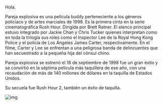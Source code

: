
Hola.



Pareja explosiva es una película buddy perteneciente a los géneros policíaco y de artes marciales de 1998. Es la primera cinta en la serie cinematográfica Rush Hour. Dirigida por Brett Ratner. El elenco principal estuvo integrado por Jackie Chan y Chris Tucker quienes interpretan como en toda la trilogía sus roles como el Inspector Lee de la Royal Hong Kong Police y el policía de Los Ángeles James Carter, respectivamente. En el filme, Carter y Lee se enfrentan a una peligrosa banda de delincuentes que han secuestrado a la pequeña hija del cónsul chino.

Pareja explosiva se estrenó el 18 de septiembre de 1998 fue un gran éxito y se convirtió en la séptima película más taquillera de ese año, con una recaudación de más de 140 millones de dólares en la taquilla de Estados Unidos.

Su secuela fue Rush Hour 2, también un éxito de taquilla.


![img](https://vignette.wikia.nocookie.net/doblaje/images/8/84/Rush_Hour_2.jpg/revision/latest/scale-to-width-down/335?cb=20110911025243&path-prefix=es)





